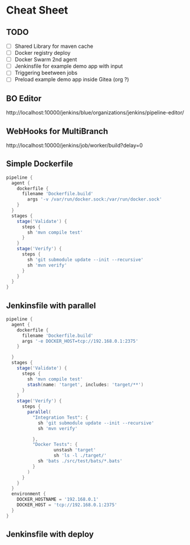 
# Cheat Sheet

## TODO

* [ ] Shared Library for maven cache
* [ ] Docker registry deploy
* [ ] Docker Swarm 2nd agent
* [ ] Jenkinsfile for example demo app with input
* [ ] Triggering beetween jobs
* [ ] Preload example demo app inside Gitea (org ?)

## BO Editor

http://localhost:10000/jenkins/blue/organizations/jenkins/pipeline-editor/

## WebHooks for MultiBranch

http://localhost:10000/jenkins/job/worker/build?delay=0

## Simple Dockerfile

```groovy
pipeline {
  agent {
    dockerfile {
      filename 'Dockerfile.build'
	    args '-v /var/run/docker.sock:/var/run/docker.sock'
    }
  }
  stages {
    stage('Validate') {
      steps {
        sh 'mvn compile test'
      }
    }
    stage('Verify') {
      steps {
        sh 'git submodule update --init --recursive'
        sh 'mvn verify'
      }
    }
  }
}
```

## Jenkinsfile with parallel

```groovy
pipeline {
  agent {
    dockerfile {
      filename 'Dockerfile.build'
      args '-e DOCKER_HOST=tcp://192.168.0.1:2375'
    }

  }
  stages {
    stage('Validate') {
      steps {
        sh 'mvn compile test'
        stash(name: 'target', includes: 'target/**')
      }
    }
    stage('Verify') {
      steps {
        parallel(
          "Integration Test": {
            sh 'git submodule update --init --recursive'
            sh 'mvn verify'

          },
          "Docker Tests": {
			      unstash 'target'
			      sh 'ls -l ./target/'
            sh 'bats ./src/test/bats/*.bats'
          }
        )
      }
    }
  }
  environment {
    DOCKER_HOSTNAME = '192.168.0.1'
    DOCKER_HOST = 'tcp://192.168.0.1:2375'
  }
}
```

## Jenkinsfile with deploy
